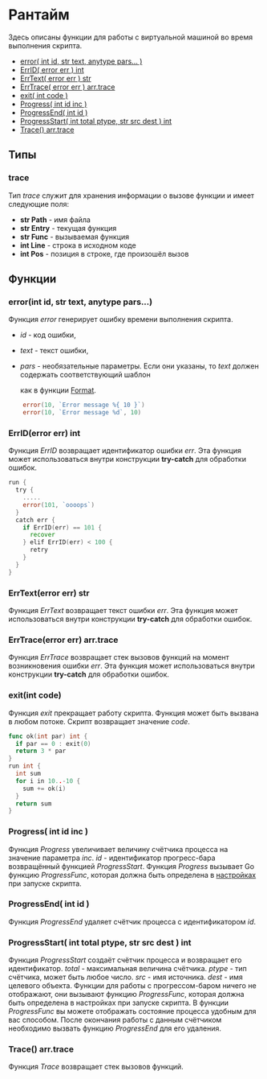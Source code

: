 # Рантайм

Здесь описаны функции для работы с виртуальной машиной во время выполнения скрипта.

* [error\( int id, str text, anytype pars... \)](runtime.md#error-int-id-str-text-anytype-pars)
* [ErrID\( error err \) int](runtime.md#errid-error-err-int)
* [ErrText\( error err \) str](runtime.md#errtext-error-err-str)
* [ErrTrace\( error err \) arr.trace](runtime.md#errtrace-error-err-arr-trace)
* [exit\( int code \)](runtime.md#exit-int-code)
* [Progress\( int id inc \)](runtime.md#progress-int-id-inc)
* [ProgressEnd\( int id \)](runtime.md#progressend-int-id)
* [ProgressStart\( int total ptype, str src dest \) int](runtime.md#progressstart-int-total-ptype-str-src-dest-int)
* [Trace\(\) arr.trace](runtime.md#trace-arr-trace)

## Типы

### trace

Тип _trace_ служит для хранения информации о вызове функции и имеет следующие поля:

* **str Path** - имя файла
* **str Entry** - текущая функция
* **str Func** - вызываемая функция
* **int Line** - строка в исходном коде
* **int Pos** - позиция в строке, где произошёл вызов

## Функции

### error\(int id, str text, anytype pars...\)

Функция _error_ генерирует ошибку времени выполнения скрипта.

* _id_ - код ошибки,
* _text_ - текст ошибки,
* _pars_ - необязательные параметры. Если они указаны, то _text_ должен содержать соответствующий шаблон

  как в функции [Format](https://gentee.github.io/docs-gentee-ru/stdlib/string#formatstr-s-anytype-args-str).

```go
    error(10, `Error message %{ 10 }`)
    error(10, `Error message %d`, 10)
```

### ErrID\(error err\) int

Функция _ErrID_ возвращает идентификатор ошибки _err_. Эта функция может использоваться внутри конструкции **try-catch** для обработки ошибок.

```go
run {
  try {
    .....
    error(101, `oooops`)
  }
  catch err {
    if ErrID(err) == 101 {
      recover
    } elif ErrID(err) < 100 {
      retry
    }
  }
}
```

### ErrText\(error err\) str

Функция _ErrText_ возвращает текст ошибки _err_. Эта функция может использоваться внутри конструкции **try-catch** для обработки ошибок.

### ErrTrace\(error err\) arr.trace

Функция _ErrTrace_ возвращает стек вызовов функций на момент возникновения ошибки _err_. Эта функция может использоваться внутри конструкции **try-catch** для обработки ошибок.

### exit\(int code\)

Функция _exit_ прекращает работу скрипта. Функция может быть вызвана в любом потоке. Скрипт возвращает значение _code_.

```go
func ok(int par) int {
  if par == 0 : exit(0)
  return 3 * par
}
run int {
  int sum
  for i in 10..-10 {
    sum += ok(i)
  }
  return sum
}
```

### Progress\( int id inc \)

Функция _Progress_ увеличивает величину счётчика процесса на значение параметра _inc_. _id_ - идентификатор прогресс-бара возвращённый функцией _ProgressStart_. Функция _Progress_ вызывает Go функцию _ProgressFunc_, которая должна быть определена в [настройках](/golang/reference) при запуске скрипта.

### ProgressEnd\( int id \)

Функция _ProgressEnd_ удаляет счётчик процесса с идентификатором _id_.

### ProgressStart\( int total ptype, str src dest \) int

Функция _ProgressStart_ создаёт счётчик процесса и возвращает его идентификатор. _total_ - максимальная величина счётчика. _ptype_ - тип счётчика, может быть любое число. _src_ - имя источника. _dest_ - имя целевого объекта. Функции для работы с прогрессом-баром ничего не отображают, они вызывают функцию _ProgressFunc_, которая должна быть определена в настройках при запуске скрипта. В функции _ProgressFunc_ вы можете отображать состояние процесса удобным для вас способом. После окончания работы с данным счётчиком необходимо вызвать функцию _ProgressEnd_ для его удаления.

### Trace\(\) arr.trace

Функция _Trace_ возвращает стек вызовов функций.

